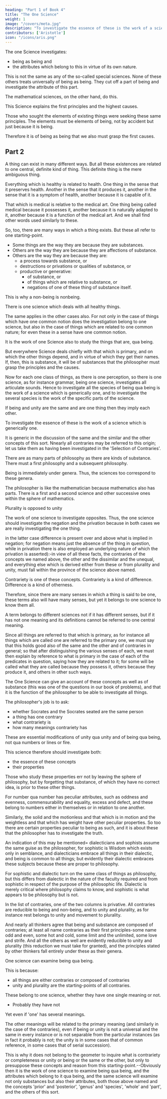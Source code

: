```yaml
---
heading: "Part 1 of Book 4"
title: "The One Science"
weight: 1
image: "/covers/meta.jpg"
description: "To investigate the essence of these is the work of a science which is generically one"
contributors: ['Aristotle']
icon: "/icons/aris.png"
---
```



The one Science investigates:
- being as being and
- the attributes which belong to this in virtue of its own nature. 

This is not the same as any of the so-called special sciences. None of these others treats universally of being as being. They cut off a part of being and investigate the attribute of this part. 

The mathematical sciences, on the other hand, do this. 

<!-- . Now since we are seeking , clearly  -->

This Science explains the first principles and the highest causes<!-- There must be something to which these belong.  in virtue of its own nature -->.

Those who sought the elements of existing things were seeking these same principles. The elements must be elements of being, not by accident but just because it is being. 

Therefore it is of being as being that we also must grasp the first causes.


## Part 2

A thing can exist in many different ways. But all these existences are related to one central, definite kind of thing. This definite thing is the mere ambiguous thing. 

Everything which is healthy is related to health. One thing in the sense that it preserves health. Another in the sense that it produces it, another in the sense that it is a symptom of health, another because it is capable of it. 

That which is medical is relative to the medical art. One thing being called medical because it possesses it, another because it is naturally adapted to it, another because it is a function of the medical art. And we shall find other words used similarly to these. 

So, too, there are many ways in which a thing exists. But these all refer to one starting-point. 
- Some things are the way they are because they are substances. 
- Others are the way they are because they are affections of substance. 
- Others are the way they are because they are:
  - a process towards substance, or 
  - destructions or privations or qualities of substance, or 
  - productive or generative:
    - of substance, or
    - of things which are relative to substance, or 
    - negations of one of these thing of substance itself. 

This is why a non-being is nonbeing. 

There is one science which deals with all healthy things. 

The same applies in the other cases also. For not only in the case of things which have one common notion does the investigation belong to one science, but also in the case of things which are related to one common nature; for even these in a sense have one common notion. 

It is the work of one Science also to study the things that are, qua being.

But everywhere Science deals chiefly with that which is primary, and on which the other things depend, and in virtue of which they get their names. If, then, this is substance, it will be of substances that the philosopher must grasp the principles and the causes.

Now for each one class of things, as there is one perception, so there is one science, as for instance grammar, being one science, investigates all articulate sounds. Hence to investigate all the species of being qua being is the work of a science which is generically one, and to investigate the several species is the work of the specific parts of the science.

If being and unity are the same and are one thing then they imply each other. 

<!--  as principle and cause are, not in the sense that they are explained by the same definition (though it makes no difference even if we suppose them to be like that-in fact this would even strengthen our case); for 'one man' and 'man' are the same thing, and so are 'existent man' and 'man', and the doubling of the words in 'one man and one existent man' does not express anything different (it is clear that the two things are not separated either in coming to be or in ceasing to be); and similarly 'one existent man' adds nothing to 'existent man', and that it is obvious that the addition in these cases means the same thing, and unity is nothing apart from being; and if, further, the substance of each thing is one in no merely accidental way, and similarly is from its very nature something that is:-all this being so, there must be exactly as many species of being as of unity.  -->

To investigate the essence of these is the work of a science which is generically one. 

It is generic in the discussion of the same and the similar and the other concepts of this sort. Nnearly all contraries may be referred to this origin; let us take them as having been investigated in the 'Selection of Contraries'.

There are as many parts of philosophy as there are kinds of substance. There must a first philosophy and a subsequent philosophy.

Being is immediately under genera. Thus, the sciences too correspond to these genera. 

The philosopher is like the mathematician because mathematics also has parts. There is a first and a second science and other successive ones within the sphere of mathematics.

Plurality is opposed to unity

The work of one science to investigate opposites. Thus, the one science should investigate the negation and the privation because in both cases we are really investigating the one thing. <!--  of which the negation or the privation is a negation or privation (for we either say simply that that thing is not present, or that it is not present in some particular class; --> 

in the latter case difference is present over and above what is implied in negation; for negation means just the absence of the thing in question, while in privation there is also employed an underlying nature of which the privation is asserted):-in view of all these facts, the contraries of the concepts we named above, the other and the dissimilar and the unequal, and everything else which is derived either from these or from plurality and unity, must fall within the province of the science above named.

Contrariety is one of these concepts. Contrariety is a kind of difference. Difference is a kind of otherness. 

Therefore, since there are many senses in which a thing is said to be one, these terms also will have many senses, but yet it belongs to one science to know them all. 

A term belongs to different sciences not if it has different senses, but if it has not one meaning and its definitions cannot be referred to one central meaning. 

Since all things are referred to that which is primary, as for instance all things which are called one are referred to the primary one, we must say that this holds good also of the same and the other and of contraries in general; so that after distinguishing the various senses of each, we must then explain by reference to what is primary in the case of each of the predicates in question, saying how they are related to it; for some will be called what they are called because they possess it, others because they produce it, and others in other such ways.

The One Science can give an account of these concepts as well as of substance (this was one of the questions in our book of problems), and that it is the function of the philosopher to be able to investigate all things. 

The philosopher's job is to ask:
- whether Socrates and the Socrates seated are the same person
- a thing has one contrary
- what contrariety is
- how many meanings contrariety has

These are essential modifications of unity qua unity and of being qua being, not qua numbers or lines or fire.

This science therefore should investigate both:
- the essence of these concepts
- their properties

Those who study these properties err not by leaving the sphere of philosophy, but by forgetting that substance, of which they have no correct idea, is prior to these other things. 

For number qua number has peculiar attributes, such as oddness and evenness, commensurability and equality, excess and defect, and these belong to numbers either in themselves or in relation to one another. 

Similarly, the solid and the motionless and that which is in motion and the weightless and that which has weight have other peculiar properties. So too there are certain properties peculiar to being as such, and it is about these that the philosopher has to investigate the truth.

An indication of this may be mentioned= dialecticians and sophists assume the same guise as the philosopher, for sophistic is Wisdom which exists only in semblance, and dialecticians embrace all things in their dialectic, and being is common to all things; but evidently their dialectic embraces these subjects because these are proper to philosophy.

For sophistic and dialectic turn on the same class of things as philosophy, but this differs from dialectic in the nature of the faculty required and from sophistic in respect of the purpose of the philosophic life. Dialectic is merely critical where philosophy claims to know, and sophistic is what appears to be philosophy but is not.

In the list of contraries, one of the two columns is privative. All contraries are reducible to being and non-being, and to unity and plurality, as for instance rest belongs to unity and movement to plurality. 

And nearly all thinkers agree that being and substance are composed of contraries; at least all name contraries as their first principles-some name odd and even, some hot and cold, some limit and the unlimited, some love and strife. And all the others as well are evidently reducible to unity and plurality (this reduction we must take for granted), and the principles stated by other thinkers fall entirely under these as their genera. 

One science can examine being qua being. 

This is because:
- all things are either contraries or composed of contraries
- unity and plurality are the starting-points of all contraries. 

These belong to one science, whether they have one single meaning or not. 
- Probably they have not

Yet even if 'one' has several meanings. 

The other meanings will be related to the primary meaning (and similarly in the case of the contraries), even if being or unity is not a universal and the same in every instance or is not separable from the particular instances (as in fact it probably is not; the unity is in some cases that of common reference, in some cases that of serial succession). 

This is why it does not belong to the geometer to inquire what is contrariety or completeness or unity or being or the same or the other, but only to presuppose these concepts and reason from this starting-point.--Obviously then it is the work of one science to examine being qua being, and the attributes which belong to it qua being, and the same science will examine not only substances but also their attributes, both those above named and the concepts 'prior' and 'posterior', 'genus' and 'species', 'whole' and 'part', and the others of this sort.

